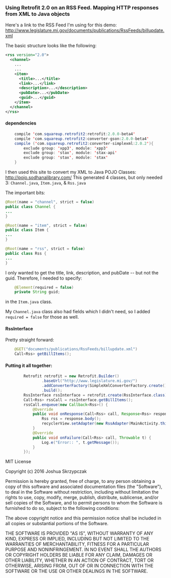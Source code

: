 ### Using Retrofit 2.0 on an RSS Feed. Mapping HTTP responses from XML to Java objects

Here's a link to the RSS Feed I'm using for this demo:
http://www.legislature.mi.gov/documents/publications/RssFeeds/billupdate.xml

The basic structure looks like the following:

```xml
<rss version="2.0">
  <channel>
    ...
    ...
    <item>
      <title>...</title>
      <link>...</link>
      <description>...</description>
      <pubDate>...</pubDate>
      <guid>...</guid>
    </item>
  </channel>
</rss>
```
#### dependencies
```java
    compile 'com.squareup.retrofit2:retrofit:2.0.0-beta4'
    compile 'com.squareup.retrofit2:converter-gson:2.0.0-beta4'
    compile ('com.squareup.retrofit2:converter-simplexml:2.0.2'){
        exclude group: 'xpp3', module: 'xpp3'
        exclude group: 'stax', module: 'stax-api'
        exclude group: 'stax', module: 'stax'
    }
```

I then used this site to convert my XML to Java POJO Classes: http://pojo.sodhanalibrary.com/
This generated 4 classes, but only needed 3: ```Channel.java```, ```Item.java```, & ```Rss.java```

The important bits:
```java
@Root(name = "channel", strict = false)
public class Channel {
...
}

@Root(name = "item", strict = false)
public class Item {
...
}

@Root(name = "rss", strict = false)
public class Rss {
...
}
```

I only wanted to get the title, link, description, and pubDate -- but not the guid. Therefore, I needed to specify:
```java
    @Element(required = false)
    private String guid;
```
in the ```Item.java``` class. 

My ```Channel.java``` class also had fields which I didn't need, so I added ```required = false``` for those as well. 


#### RssInterface
Pretty straight forward:
```java
    @GET("documents/publications/RssFeeds/billupdate.xml")
    Call<Rss> getBillItems();
```

#### Putting it all together:
```java
        Retrofit retrofit = new Retrofit.Builder()
                .baseUrl("http://www.legislature.mi.gov/")
                .addConverterFactory(SimpleXmlConverterFactory.create())
                .build();
        RssInterface rssInterface = retrofit.create(RssInterface.class);
        Call<Rss> rssCall = rssInterface.getBillItems();
        rssCall.enqueue(new Callback<Rss>() {
            @Override
            public void onResponse(Call<Rss> call, Response<Rss> response) {
                Rss rss = response.body();
                recyclerView.setAdapter(new RssAdapter(MainActivity.this, rss.getChannel().getItems()));
            }
            @Override
            public void onFailure(Call<Rss> call, Throwable t) {
                Log.e("Error:: ", t.getMessage());
            }
        });
```

MIT License

Copyright (c) 2016 Joshua Skrzypczak

Permission is hereby granted, free of charge, to any person obtaining a copy
of this software and associated documentation files (the "Software"), to deal
in the Software without restriction, including without limitation the rights
to use, copy, modify, merge, publish, distribute, sublicense, and/or sell
copies of the Software, and to permit persons to whom the Software is
furnished to do so, subject to the following conditions:

The above copyright notice and this permission notice shall be included in all
copies or substantial portions of the Software.

THE SOFTWARE IS PROVIDED "AS IS", WITHOUT WARRANTY OF ANY KIND, EXPRESS OR
IMPLIED, INCLUDING BUT NOT LIMITED TO THE WARRANTIES OF MERCHANTABILITY,
FITNESS FOR A PARTICULAR PURPOSE AND NONINFRINGEMENT. IN NO EVENT SHALL THE
AUTHORS OR COPYRIGHT HOLDERS BE LIABLE FOR ANY CLAIM, DAMAGES OR OTHER
LIABILITY, WHETHER IN AN ACTION OF CONTRACT, TORT OR OTHERWISE, ARISING FROM,
OUT OF OR IN CONNECTION WITH THE SOFTWARE OR THE USE OR OTHER DEALINGS IN THE
SOFTWARE.
